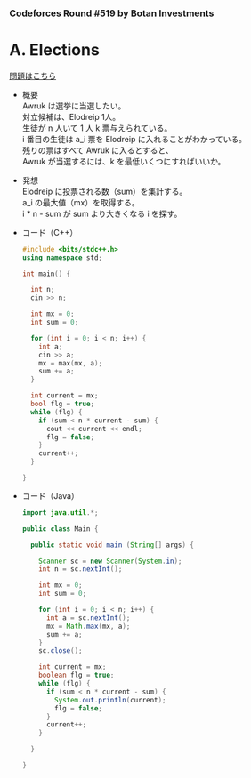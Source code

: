### Codeforces Round #519 by Botan Investments

# A. Elections

  [問題はこちら](https://codeforces.com/problemset/problem/1043/A)
  
- 概要<br>
  Awruk は選挙に当選したい。<br>
  対立候補は、Elodreip 1人。<br>
  生徒が n 人いて 1 人 k 票与えられている。<br>
  i 番目の生徒は a_i 票を Elodreip に入れることがわかっている。<br>
  残りの票はすべて Awruk に入るとすると、<br>
  Awruk が当選するには、k を最低いくつにすればいいか。

  
- 発想<br>
  Elodreip に投票される数（sum）を集計する。<br>
  a_i の最大値（mx）を取得する。<br>
  i * n - sum が sum より大きくなる i を探す。 
  
  
- コード（C++）

  ```cpp
  #include <bits/stdc++.h>
  using namespace std;

  int main() {

    int n;
    cin >> n;

    int mx = 0;
    int sum = 0;

    for (int i = 0; i < n; i++) {
      int a;
      cin >> a;
      mx = max(mx, a);
      sum += a;
    }

    int current = mx;
    bool flg = true;
    while (flg) {
      if (sum < n * current - sum) {
        cout << current << endl;
        flg = false;
      }
      current++;
    }

  }
  ```
  
- コード（Java）

  ```java
  import java.util.*;

  public class Main {

    public static void main (String[] args) {

      Scanner sc = new Scanner(System.in);
      int n = sc.nextInt();

      int mx = 0;
      int sum = 0;

      for (int i = 0; i < n; i++) {
        int a = sc.nextInt();
        mx = Math.max(mx, a);
        sum += a;
      }
      sc.close();

      int current = mx;
      boolean flg = true;
      while (flg) {
        if (sum < n * current - sum) {
          System.out.println(current);
          flg = false;
        }
        current++;
      }

    }

  }
  ```
    